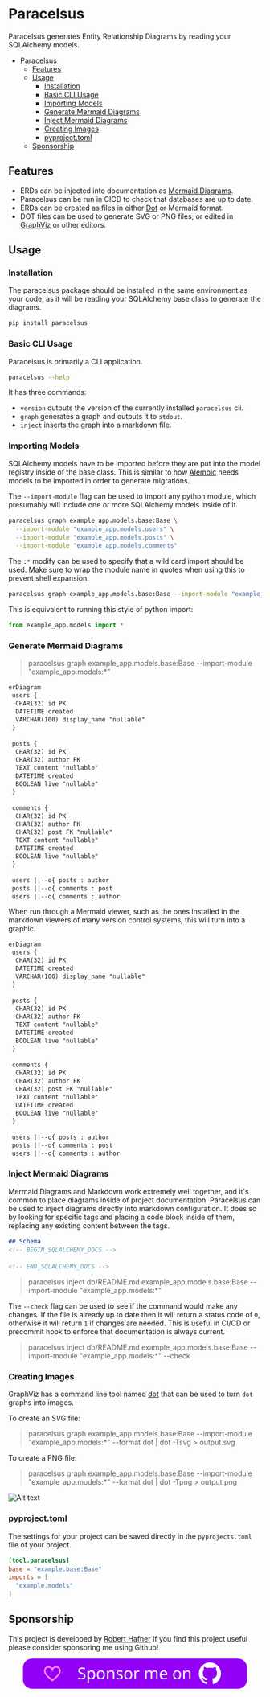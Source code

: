 # Paracelsus

Paracelsus generates Entity Relationship Diagrams by reading your SQLAlchemy models.

- [Paracelsus](#paracelsus)
  - [Features](#features)
  - [Usage](#usage)
    - [Installation](#installation)
    - [Basic CLI Usage](#basic-cli-usage)
    - [Importing Models](#importing-models)
    - [Generate Mermaid Diagrams](#generate-mermaid-diagrams)
    - [Inject Mermaid Diagrams](#inject-mermaid-diagrams)
    - [Creating Images](#creating-images)
    - [pyproject.toml](#pyprojecttoml)
  - [Sponsorship](#sponsorship)

## Features

- ERDs can be injected into documentation as [Mermaid Diagrams](https://mermaid.js.org/).
- Paracelsus can be run in CICD to check that databases are up to date.
- ERDs can be created as files in either [Dot](https://graphviz.org/doc/info/lang.html) or Mermaid format.
- DOT files can be used to generate SVG or PNG files, or edited in [GraphViz](https://graphviz.org/) or other editors.

## Usage

### Installation

The paracelsus package should be installed in the same environment as your code, as it will be reading your SQLAlchemy base class to generate the diagrams.

```bash
pip install paracelsus
```

### Basic CLI Usage

Paracelsus is primarily a CLI application.


```bash
paracelsus --help
```

It has three commands:

- `version` outputs the version of the currently installed `paracelsus` cli.
- `graph` generates a graph and outputs it to `stdout`.
- `inject` inserts the graph into a markdown file.

### Importing Models

SQLAlchemy models have to be imported before they are put into the model registry inside of the base class. This is similar to how [Alembic](https://alembic.sqlalchemy.org/en/latest/) needs models to be imported in order to generate migrations.

The `--import-module` flag can be used to import any python module, which presumably will include one or more SQLAlchemy models inside of it.

```bash
paracelsus graph example_app.models.base:Base \
  --import-module "example_app.models.users" \
  --import-module "example_app.models.posts" \
  --import-module "example_app.models.comments"
```

The `:*` modify can be used to specify that a wild card import should be used. Make sure to wrap the module name in quotes when using this to prevent shell expansion.

```bash
paracelsus graph example_app.models.base:Base --import-module "example_app.models:*"
```

This is equivalent to running this style of python import:

```python
from example_app.models import *
```


### Generate Mermaid Diagrams


> paracelsus graph example_app.models.base:Base --import-module "example_app.models:*"

```text
erDiagram
 users {
  CHAR(32) id PK
  DATETIME created
  VARCHAR(100) display_name "nullable"
 }

 posts {
  CHAR(32) id PK
  CHAR(32) author FK
  TEXT content "nullable"
  DATETIME created
  BOOLEAN live "nullable"
 }

 comments {
  CHAR(32) id PK
  CHAR(32) author FK
  CHAR(32) post FK "nullable"
  TEXT content "nullable"
  DATETIME created
  BOOLEAN live "nullable"
 }

 users ||--o{ posts : author
 posts ||--o{ comments : post
 users ||--o{ comments : author
```

When run through a Mermaid viewer, such as the ones installed in the markdown viewers of many version control systems, this will turn into a graphic.

```mermaid
erDiagram
 users {
  CHAR(32) id PK
  DATETIME created
  VARCHAR(100) display_name "nullable"
 }

 posts {
  CHAR(32) id PK
  CHAR(32) author FK
  TEXT content "nullable"
  DATETIME created
  BOOLEAN live "nullable"
 }

 comments {
  CHAR(32) id PK
  CHAR(32) author FK
  CHAR(32) post FK "nullable"
  TEXT content "nullable"
  DATETIME created
  BOOLEAN live "nullable"
 }

 users ||--o{ posts : author
 posts ||--o{ comments : post
 users ||--o{ comments : author
```

### Inject Mermaid Diagrams

Mermaid Diagrams and Markdown work extremely well together, and it's common to place diagrams inside of project documentation. Paracelsus can be used to inject diagrams directly into markdown configuration. It does so by looking for specific tags and placing a code block inside of them, replacing any existing content between the tags.



```markdown
## Schema
<!-- BEGIN_SQLALCHEMY_DOCS -->

<!-- END_SQLALCHEMY_DOCS -->
```

> paracelsus inject db/README.md example_app.models.base:Base --import-module "example_app.models:*"


The `--check` flag can be used to see if the command would make any changes. If the file is already up to date then it will return a status code of `0`, otherwise it will return `1` if changes are needed. This is useful in CI/CD or precommit hook to enforce that documentation is always current.

> paracelsus inject db/README.md example_app.models.base:Base --import-module "example_app.models:*" --check

### Creating Images

GraphViz has a command line tool named [dot](https://graphviz.org/doc/info/command.html) that can be used to turn `dot` graphs into images.

To create an SVG file:

> paracelsus graph example_app.models.base:Base --import-module "example_app.models:*" --format dot | dot -Tsvg > output.svg

To create a PNG file:

> paracelsus graph example_app.models.base:Base --import-module "example_app.models:*" --format dot | dot -Tpng > output.png

![Alt text](./docs/example.png "a title")


### pyproject.toml

The settings for your project can be saved directly in the `pyprojects.toml` file of your project.

```toml
[tool.paracelsus]
base = "example.base:Base"
imports = [
  "example.models"
]
```

## Sponsorship

This project is developed by [Robert Hafner](https://blog.tedivm.com) If you find this project useful please consider sponsoring me using Github!

<center>

[![Github Sponsorship](https://raw.githubusercontent.com/mechPenSketch/mechPenSketch/master/img/github_sponsor_btn.svg)](https://github.com/sponsors/tedivm)

</center>
